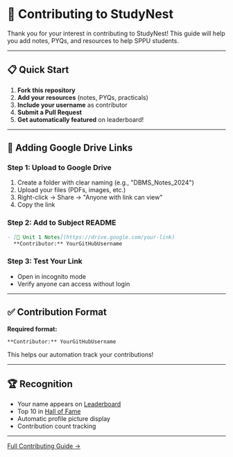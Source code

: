 # 🤝 Contributing to StudyNest

Thank you for your interest in contributing to StudyNest! This guide will help you add notes, PYQs, and resources to help SPPU students.

---

## 📋 Quick Start

1. **Fork this repository**
2. **Add your resources** (notes, PYQs, practicals)
3. **Include your username** as contributor
4. **Submit a Pull Request**
5. **Get automatically featured** on leaderboard!

---

## 📝 Adding Google Drive Links

### Step 1: Upload to Google Drive

1. Create a folder with clear naming (e.g., "DBMS_Notes_2024")
2. Upload your files (PDFs, images, etc.)
3. Right-click → Share → "Anyone with link can view"
4. Copy the link

### Step 2: Add to Subject README

```markdown
- [📘 Unit 1 Notes](https://drive.google.com/your-link)
  **Contributor:** YourGitHubUsername
```

### Step 3: Test Your Link

- Open in incognito mode
- Verify anyone can access without login

---

## ✅ Contribution Format

**Required format:**

```markdown
**Contributor:** YourGitHubUsername
```

This helps our automation track your contributions!

---

## 🏆 Recognition

- Your name appears on [Leaderboard](Leaderboard/README.md)
- Top 10 in [Hall of Fame](HallOfFame/README.md)
- Automatic profile picture display
- Contribution count tracking

---

[Full Contributing Guide →](https://github.com/acesdit/StudyNest/blob/main/CONTRIBUTING.md)


